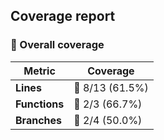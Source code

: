 ## Coverage report

### 📂 Overall coverage

| Metric        | Coverage |
|---------------|----------|
| **Lines**     | 🔴 8/13 (61.5%) |
| **Functions** | 🔴 2/3 (66.7%) |
| **Branches**  | 🔴 2/4 (50.0%) |
